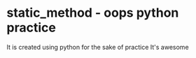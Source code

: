# static_method - oops python practice
It is created using python for the sake of practice
It's awesome
